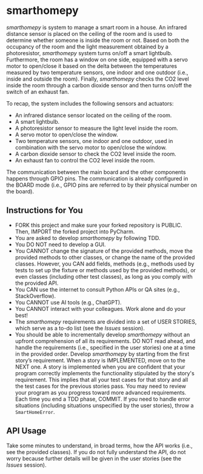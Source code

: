 # smarthomepy
_smarthomepy_ is system to manage a smart room in a house. An infrared distance sensor is placed on the ceiling of the room and is used to determine whether someone is inside the room or not. Based on both the occupancy of the room and the light measurement obtained by a photoresistor, _smarthomepy_ system turns on/off a smart lightbulb. Furthermore, the room has a window on one side, equipped with a servo motor to open/close it based on the delta between the temperatures measured by two temperature sensors, one indoor and one outdoor (i.e., inside and outside the room). Finally, _smarthomepy_ checks the CO2 level inside the room through a carbon dioxide sensor and then turns on/off the switch of an exhaust fan.

To recap, the system includes the following sensors and actuators:
* An infrared distance sensor located on the ceiling of the room.
* A smart lightbulb.
* A photoresistor sensor to measure the light level inside the room.
* A servo motor to open/close the window.
* Two temperature sensors, one indoor and one outdoor, used in combination with the servo motor to open/close the window.
* A carbon dioxide sensor to check the CO2 level inside the room.
* An exhaust fan to control the CO2 level inside the room.
  
The communication between the main board and the other components happens through GPIO pins. The communication is already configured in the BOARD mode (i.e., GPIO pins are referred to by their physical number on the board).

## Instructions for You
* FORK this project and make sure your forked repository is PUBLIC. Then, IMPORT the forked project into PyCharm.
* You are asked to develop _smarthomepy_ by following TDD.
* You DO NOT need to develop a GUI.
* You CANNOT change the signature of the provided methods, move the provided methods to other classes, or change the name of the provided classes. However, you CAN add fields, methods (e.g., methods used by tests to set up the fixture or methods used by the provided methods), or even classes (including other test classes), as long as you comply with the provided API.
* You CAN use the internet to consult Python APIs or QA sites (e.g., StackOverflow).
* You CANNOT use AI tools (e.g., ChatGPT).
* You CANNOT interact with your colleagues. Work alone and do your best!
* The _smarthomepy_ requirements are divided into a set of USER STORIES, which serve as a to-do list (see the _Issues_ session).
* You should be able to incrementally develop _smarthomepy_ without an upfront comprehension of all its requirements. DO NOT read ahead, and handle the requirements (i.e., specified in the user stories) one at a time in the provided order. Develop _smarthomepy_ by starting from the first story’s requirement. When a story is IMPLEMENTED, move on to the NEXT one. A story is implemented when you are confident that your program correctly implements the functionality stipulated by the story's requirement. This implies that all your test cases for that story and all the test cases for the previous stories pass. You may need to review your program as you progress toward more advanced requirements.
Each time you end a TDD phase, COMMIT.
If you need to handle error situations (including situations unspecified by the user stories), throw a ```SmartHomeError```.

## API Usage
Take some minutes to understand, in broad terms, how the API works (i.e., see the provided classes). If you do not fully understand the API, do not worry because further details will be given in the user stories (see the _Issues_ session).
